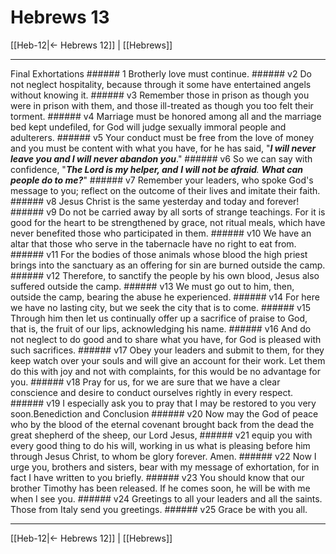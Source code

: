 # Hebrews 13

[[Heb-12|← Hebrews 12]] | [[Hebrews]]
***

Final Exhortations ###### 1 Brotherly love must continue. ###### v2 Do not neglect hospitality, because through it some have entertained angels without knowing it. ###### v3 Remember those in prison as though you were in prison with them, and those ill-treated as though you too felt their torment. ###### v4 Marriage must be honored among all and the marriage bed kept undefiled, for God will judge sexually immoral people and adulterers. ###### v5 Your conduct must be free from the love of money and you must be content with what you have, for he has said, "**_I will never leave you and I will never abandon you_**." ###### v6 So we can say with confidence, "**_The Lord is my helper, and_** _**I will not be afraid**. **What can people do to me?**_" ###### v7 Remember your leaders, who spoke God's message to you; reflect on the outcome of their lives and imitate their faith. ###### v8 Jesus Christ is the same yesterday and today and forever! ###### v9 Do not be carried away by all sorts of strange teachings. For it is good for the heart to be strengthened by grace, not ritual meals, which have never benefited those who participated in them. ###### v10 We have an altar that those who serve in the tabernacle have no right to eat from. ###### v11 For the bodies of those animals whose blood the high priest brings into the sanctuary as an offering for sin are burned outside the camp. ###### v12 Therefore, to sanctify the people by his own blood, Jesus also suffered outside the camp. ###### v13 We must go out to him, then, outside the camp, bearing the abuse he experienced. ###### v14 For here we have no lasting city, but we seek the city that is to come. ###### v15 Through him then let us continually offer up a sacrifice of praise to God, that is, the fruit of our lips, acknowledging his name. ###### v16 And do not neglect to do good and to share what you have, for God is pleased with such sacrifices. ###### v17 Obey your leaders and submit to them, for they keep watch over your souls and will give an account for their work. Let them do this with joy and not with complaints, for this would be no advantage for you. ###### v18 Pray for us, for we are sure that we have a clear conscience and desire to conduct ourselves rightly in every respect. ###### v19 I especially ask you to pray that I may be restored to you very soon.Benediction and Conclusion ###### v20 Now may the God of peace who by the blood of the eternal covenant brought back from the dead the great shepherd of the sheep, our Lord Jesus, ###### v21 equip you with every good thing to do his will, working in us what is pleasing before him through Jesus Christ, to whom be glory forever. Amen. ###### v22 Now I urge you, brothers and sisters, bear with my message of exhortation, for in fact I have written to you briefly. ###### v23 You should know that our brother Timothy has been released. If he comes soon, he will be with me when I see you. ###### v24 Greetings to all your leaders and all the saints. Those from Italy send you greetings. ###### v25 Grace be with you all.

***
[[Heb-12|← Hebrews 12]] | [[Hebrews]]
